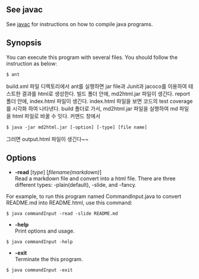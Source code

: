 ## See javac
See [javac](https://www.cis.upenn.edu/~bcpierce/courses/629/jdkdocs/tooldocs/win32/javac.html) for instructions on how to compile java programs.


## Synopsis
You can execute this program with several files. You should follow the instruction as below:
```
$ ant
```
build.xml 파일 디렉토리에서 ant를 실행하면 jar file과 Junit과 jacoco를 이용하여 테스트한 결과를 html로 생성한다.
빌드 폴더 안에, md2html.jar 파일이 생긴다.
report 폴더 안에, index.html 파일이 생긴다.
index.html 파일을 보면 코드의 test coverage를 시각화 하여 나타낸다.
build 폴더로 가서, md2html.jar 파일을 실행하여 md 파일을 html 파일로 바꿀 수 잇다.
커맨드 창에서
```
$ java -jar md2html.jar [-option] [-type] [file name] 
```
그러면 output.html 파일이 생긴다~~

## Options
* **-read** [_type_] [_filename(markdown)_]   
Read a markdown file and convert into a html file. There are three different types: -plain(default), -slide, and -fancy.

For example, to run this program named CommandInput.java to convert README.md into README.html, use this command:
```
$ java commandInput -read -slide README.md 
```

* **-help**  
Print options and usage.
```
$ java commandInput -help
```

* **-exit**  
Terminate the this program.
```
$ java commandInput -exit
```

